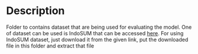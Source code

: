 # Description

Folder to contains dataset that are being used for evaluating the model. One of dataset can be used is IndoSUM that can be accessed [here](https://drive.google.com/file/d/1OgYbPfXFAv3TbwP1Qcwt_CC9cVWSJaco/view). For using IndoSUM dataset, just download it from the given link, put the downloaded file in this folder and extract that file